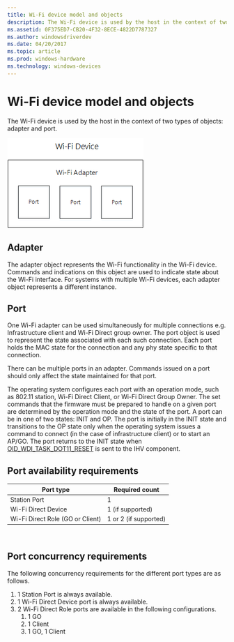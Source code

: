 ```yaml
---
title: Wi-Fi device model and objects
description: The Wi-Fi device is used by the host in the context of two types of objects adapter and port.
ms.assetid: 0F375ED7-CB20-4F32-8ECE-4822D7787327
ms.author: windowsdriverdev
ms.date: 04/20/2017
ms.topic: article
ms.prod: windows-hardware
ms.technology: windows-devices
---
```


# Wi-Fi device model and objects


The Wi-Fi device is used by the host in the context of two types of objects: adapter and port.

![wdi device model](images/wdi-object-model.png)

## Adapter


The adapter object represents the Wi-Fi functionality in the Wi-Fi device. Commands and indications on this object are used to indicate state about the Wi-Fi interface. For systems with multiple Wi-Fi devices, each adapter object represents a different instance.

## Port


One Wi-Fi adapter can be used simultaneously for multiple connections e.g. Infrastructure client and Wi-Fi Direct group owner. The port object is used to represent the state associated with each such connection. Each port holds the MAC state for the connection and any phy state specific to that connection.

There can be multiple ports in an adapter. Commands issued on a port should only affect the state maintained for that port.

The operating system configures each port with an operation mode, such as 802.11 station, Wi-Fi Direct Client, or Wi-Fi Direct Group Owner. The set commands that the firmware must be prepared to handle on a given port are determined by the operation mode and the state of the port. A port can be in one of two states: INIT and OP. The port is initially in the INIT state and transitions to the OP state only when the operating system issues a command to connect (in the case of infrastructure client) or to start an AP/GO. The port returns to the INIT state when [OID\_WDI\_TASK\_DOT11\_RESET](https://msdn.microsoft.com/library/windows/hardware/dn925952) is sent to the IHV component.

## Port availability requirements


| Port type                        | Required count        |
|----------------------------------|-----------------------|
| Station Port                     | 1                     |
| Wi-Fi Direct Device              | 1 (if supported)      |
| Wi-Fi Direct Role (GO or Client) | 1 or 2 (if supported) |

 

## Port concurrency requirements


The following concurrency requirements for the different port types are as follows.

1.  1 Station Port is always available.
2.  1 Wi-Fi Direct Device port is always available.
3.  2 Wi-Fi Direct Role ports are available in the following configurations.
    1.  1 GO
    2.  1 Client
    3.  1 GO, 1 Client

 

 





